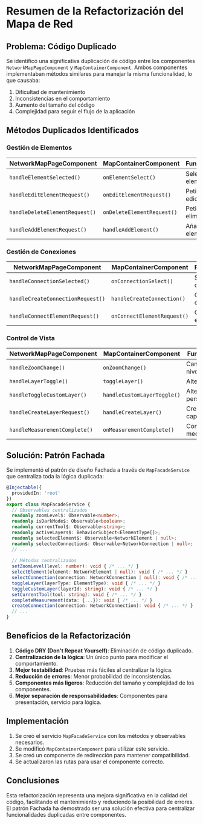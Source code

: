 # Resumen de la Refactorización del Mapa de Red

## Problema: Código Duplicado

Se identificó una significativa duplicación de código entre los componentes `NetworkMapPageComponent` y `MapContainerComponent`. Ambos componentes implementaban métodos similares para manejar la misma funcionalidad, lo que causaba:

1. Dificultad de mantenimiento
2. Inconsistencias en el comportamiento
3. Aumento del tamaño del código
4. Complejidad para seguir el flujo de la aplicación

## Métodos Duplicados Identificados

### Gestión de Elementos

| NetworkMapPageComponent | MapContainerComponent | Funcionalidad |
|------------------------|------------------------|---------------|
| `handleElementSelected()` | `onElementSelect()` | Selección de elementos |
| `handleEditElementRequest()` | `onEditElementRequest()` | Petición de edición |
| `handleDeleteElementRequest()` | `onDeleteElementRequest()` | Petición de eliminación |
| `handleAddElementRequest()` | `handleAddElement()` | Añadir elementos |

### Gestión de Conexiones

| NetworkMapPageComponent | MapContainerComponent | Funcionalidad |
|------------------------|------------------------|---------------|
| `handleConnectionSelected()` | `onConnectionSelect()` | Selección de conexiones |
| `handleCreateConnectionRequest()` | `handleCreateConnection()` | Crear conexiones |
| `handleConnectElementRequest()` | `onConnectElementRequest()` | Conectar elementos |

### Control de Vista

| NetworkMapPageComponent | MapContainerComponent | Funcionalidad |
|------------------------|------------------------|---------------|
| `handleZoomChange()` | `onZoomChange()` | Cambio de nivel de zoom |
| `handleLayerToggle()` | `toggleLayer()` | Alternar capas |
| `handleToggleCustomLayer()` | `handleCustomLayerToggle()` | Alternar capas personalizadas |
| `handleCreateLayerRequest()` | `handleCreateLayer()` | Crear nueva capa |
| `handleMeasurementComplete()` | `onMeasurementComplete()` | Completar medición |

## Solución: Patrón Fachada

Se implementó el patrón de diseño Fachada a través de `MapFacadeService` que centraliza toda la lógica duplicada:

```typescript
@Injectable({
  providedIn: 'root'
})
export class MapFacadeService {
  // Observables centralizados
  readonly zoomLevel$: Observable<number>;
  readonly isDarkMode$: Observable<boolean>;
  readonly currentTool$: Observable<string>;
  readonly activeLayers$: BehaviorSubject<ElementType[]>;
  readonly selectedElement$: Observable<NetworkElement | null>;
  readonly selectedConnection$: Observable<NetworkConnection | null>;
  // ...
  
  // Métodos centralizados
  setZoomLevel(level: number): void { /* ... */ }
  selectElement(element: NetworkElement | null): void { /* ... */ }
  selectConnection(connection: NetworkConnection | null): void { /* ... */ }
  toggleLayer(layerType: ElementType): void { /* ... */ }
  toggleCustomLayer(layerId: string): void { /* ... */ }
  setCurrentTool(tool: string): void { /* ... */ }
  completeMeasurement(data: {...}): void { /* ... */ }
  createConnection(connection: NetworkConnection): void { /* ... */ }
  // ...
}
```

## Beneficios de la Refactorización

1. **Código DRY (Don't Repeat Yourself)**: Eliminación de código duplicado.
2. **Centralización de la lógica**: Un único punto para modificar el comportamiento.
3. **Mejor testabilidad**: Pruebas más fáciles al centralizar la lógica.
4. **Reducción de errores**: Menor probabilidad de inconsistencias.
5. **Componentes más ligeros**: Reducción del tamaño y complejidad de los componentes.
6. **Mejor separación de responsabilidades**: Componentes para presentación, servicio para lógica.

## Implementación

1. Se creó el servicio `MapFacadeService` con los métodos y observables necesarios.
2. Se modificó `MapContainerComponent` para utilizar este servicio.
3. Se creó un componente de redirección para mantener compatibilidad.
4. Se actualizaron las rutas para usar el componente correcto.

## Conclusiones

Esta refactorización representa una mejora significativa en la calidad del código, facilitando el mantenimiento y reduciendo la posibilidad de errores. El patrón Fachada ha demostrado ser una solución efectiva para centralizar funcionalidades duplicadas entre componentes. 